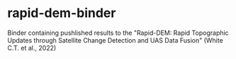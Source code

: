 # rapid-dem-binder
Binder containing pushlished results to the "Rapid-DEM: Rapid Topographic Updates through Satellite Change Detection and UAS Data Fusion" (White C.T. et al., 2022)
